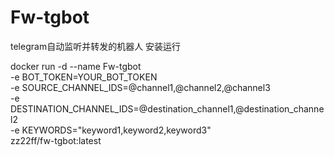 # Fw-tgbot
telegram自动监听并转发的机器人
安装运行

docker run -d --name Fw-tgbot \
    -e BOT_TOKEN=YOUR_BOT_TOKEN \
    -e SOURCE_CHANNEL_IDS=@channel1,@channel2,@channel3 \
    -e DESTINATION_CHANNEL_IDS=@destination_channel1,@destination_channel2 \
    -e KEYWORDS="keyword1,keyword2,keyword3" \
    zz22ff/fw-tgbot:latest
